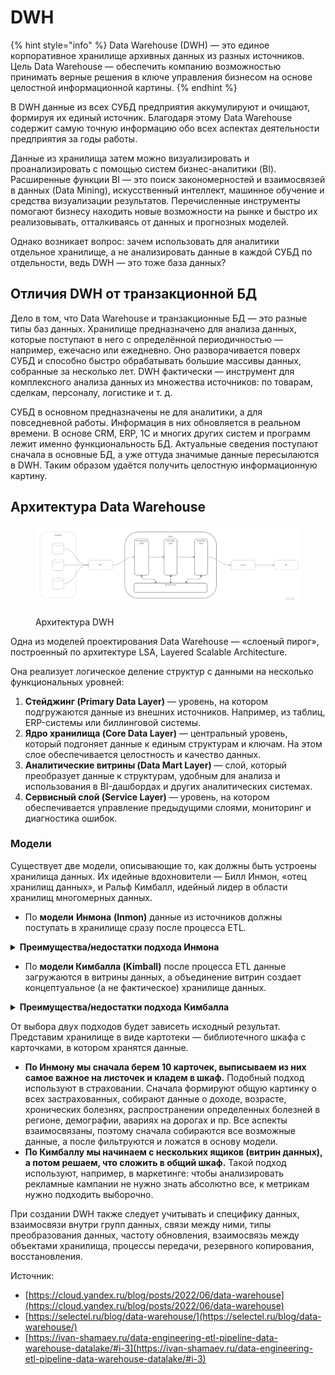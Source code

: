 # DWH

{% hint style="info" %}
Data Warehouse (DWH) — это единое корпоративное хранилище архивных данных из разных источников. Цель Data Warehouse — обеспечить компанию возможностью принимать верные решения в ключе управления бизнесом на основе целостной информационной картины.
{% endhint %}

В DWH данные из всех СУБД предприятия аккумулируют и очищают, формируя их единый источник. Благодаря этому Data Warehouse содержит самую точную информацию обо всех аспектах деятельности предприятия за годы работы.

Данные из хранилища затем можно визуализировать и проанализировать с помощью систем бизнес-аналитики (BI). Расширенные функции BI — это поиск закономерностей и взаимосвязей в данных (Data Mining), искусственный интеллект, машинное обучение и средства визуализации результатов. Перечисленные инструменты помогают бизнесу находить новые возможности на рынке и быстро их реализовывать, отталкиваясь от данных и прогнозных моделей.

Однако возникает вопрос: зачем использовать для аналитики отдельное хранилище, а не анализировать данные в каждой СУБД по отдельности, ведь DWH — это тоже база данных?

## Отличия DWH от транзакционной БД <a href="#otlichiya-dwh-ot-tranzakcionnoj-bd" id="otlichiya-dwh-ot-tranzakcionnoj-bd"></a>

Дело в том, что Data Warehouse и транзакционные БД — это разные типы баз данных. Хранилище предназначено для анализа данных, которые поступают в него с определённой периодичностью — например, ежечасно или ежедневно. Оно разворачивается поверх СУБД и способно быстро обрабатывать большие массивы данных, собранные за несколько лет. DWH фактически — инструмент для комплексного анализа данных из множества источников: по товарам, сделкам, персоналу, логистике и т. д.

СУБД в основном предназначены не для аналитики, а для повседневной работы. Информация в них обновляется в реальном времени. В основе CRM, ERP, 1C и многих других систем и программ лежит именно функциональность БД. Актуальные сведения поступают сначала в основные БД, а уже оттуда значимые данные пересылаются в DWH. Таким образом удаётся получить целостную информационную картину.

## Архитектура Data Warehouse

<figure><img src="../../../../../.gitbook/assets/osi (14).jpg" alt=""><figcaption><p>Архитектура DWH</p></figcaption></figure>

Одна из моделей проектирования Data Warehouse — «слоеный пирог», построенный по архитектуре LSA, Layered Scalable Architecture.&#x20;

Она реализует логическое деление структур с данными на несколько функциональных уровней:&#x20;

1. **Стейджинг (Primary Data Layer)** — уровень, на котором подгружаются данные из внешних источников. Например, из таблиц, ERP-системы или биллинговой системы.
2. **Ядро хранилища (Core Data Layer)** — центральный уровень, который подгоняет данные к единым структурам и ключам. На этом слое обеспечивается целостность и качество данных.&#x20;
3. **Аналитические витрины (Data Mart Layer)** — слой, который преобразует данные к структурам, удобным для анализа и использования в BI-дашбордах и других аналитических системах.&#x20;
4. **Сервисный слой (Service Layer)** — уровень, на котором обеспечивается управление предыдущими слоями, мониторинг и диагностика ошибок. &#x20;

### Модели

Существует две модели, описывающие то, как должны быть устроены хранилища данных. Их идейные вдохновители — Билл Инмон, «отец хранилищ данных», и Ральф Кимбалл, идейный лидер в области хранилищ многомерных данных.

* По **модели** **Инмона** **(Inmon)** данные из источников должны поступать в хранилище сразу после процесса ETL. &#x20;

<details>

<summary><strong>Преимущества/недостатки  подхода Инмона</strong> </summary>

**Преимущества подхода Инмона**

* Хранилище данных действует как единый источник истины для всего бизнеса, где все данные интегрированы.
* Этот подход имеет очень низкую избыточность данных. Таким образом, уменьшается вероятность сбоев в обновлении данных, что делает процесс хранилища данных ETL более простым и менее подверженным сбоям.
* Это упрощает бизнес-процессы, поскольку логическая модель представляет подробные бизнес-объекты.
* Этот подход обеспечивает большую гибкость, поскольку проще обновлять хранилище данных в случае каких-либо изменений в бизнес-требованиях или исходных данных.
* Он может обрабатывать разнообразные требования к отчетности в масштабе всего предприятия.

**Недостатки подхода Инмона**

* Сложность увеличивается со временем по мере добавления нескольких таблиц в модель данных.
* Требуются разработчики, обладающие навыками моделирования и проектирования хранилищ данных, которые могут быть дорогими и недоступными на рынке труда.
* Первичная разработка и ввод в эксплуатацию занимают много времени.
* Требуется дополнительная операция ETL, поскольку витрины данных создаются после создания хранилища данных.
* Этот подход требует от экспертов эффективного управления хранилищем данных.

</details>

* По **модели Кимбалла (Kimball)** после процесса ETL данные загружаются в витрины данных, а объединение витрин создает концептуальное (а не фактическое) хранилище данных.

<details>

<summary><strong>Преимущества/недостатки  подхода Кимбалла</strong></summary>

**Преимущества подхода Кимбалла**

* Kimball dimensional modeling позволяет быстро реализовывать хранилища данных поскольку не требуется нормализация данных, что позволяет быстро выполнять начальные фазы процесса проектирования хранилища данных.
* Преимущество звездообразной схемы состоит в том, что большинство операторов данных могут легко понять ее из-за ее денормализованной структуры, которая упрощает запросы и анализ.
* Площадь системы хранилища данных тривиальна, поскольку она ориентирована на отдельные области бизнеса и процессы, а не на все предприятие. Таким образом, хранилище занимает меньше места в базе данных, что упрощает управление системой.
* Это позволяет быстро извлекать данные из хранилища данных, поскольку данные разделяются на таблицы фактов и измерения. Например, таблица фактов и измерений для страховой отрасли будет включать транзакции по полисам и транзакции по претензиям.
* Для управления хранилищем данных достаточно небольшой группы проектировщиков и разработчиков, поскольку системы источников данных стабильны, а хранилище данных ориентировано на процессы. Кроме того, оптимизация запросов проста, предсказуема и управляема.
* Согласованная структура измерений для data quality framework. Подход Кимбалла также называют подходом к образу жизни, измеряющим бизнес, потому что он позволяет инструментам business intelligence глубже проникать в несколько звездообразных схем и дает надежную информацию.

**Недостатки подхода Кимбалла**

* Данные не полностью интегрированы до создания отчетности, идея «единого источника правды» потеряна.
* При обновлении данных в архитектуре Kimball DWH могут возникать не точные данные. Это связано с тем, что при использовании техник денормализации хранилища данных избыточные данные добавляются в таблицы базы данных.
* В архитектуре Kimball DWH проблемы с производительностью могут возникать из-за добавления столбцов в таблицу фактов, поскольку эти таблицы содержат довольно подробные сведения. Добавление новых столбцов может расширить размерность таблицы фактов, что повлияет на ее производительность (т.е. увеличится детализация хранилища данных). Кроме того, модель многомерного хранилища данных становится трудно изменить при любых изменениях потребностей бизнеса.
* Поскольку модель Кимбалла ориентирована на бизнес-процессы, вместо того, чтобы сосредоточиться на предприятии в целом, она не может удовлетворить все требования к отчетности бизнес-аналитики.
* Процесс включения больших объемов устаревших данных в хранилище данных сложен.

</details>

От выбора двух подходов будет зависеть исходный результат. Представим хранилище в виде картотеки — библиотечного шкафа с карточками, в котором хранятся данные.

* **По Инмону мы сначала берем 10 карточек, выписываем из них самое важное на листочек и кладем в шкаф.** Подобный подход используют в страховании. Сначала формируют общую картинку о всех застрахованных, собирают данные о доходе, возрасте, хронических болезнях, распространении определенных болезней в регионе, демографии, авариях на дорогах и пр. Все аспекты взаимосвязаны, поэтому сначала собираются все возможные данные, а после фильтруются и ложатся в основу модели.
* **По Кимбаллу мы начинаем с нескольких ящиков (витрин данных), а потом решаем, что сложить в общий шкаф.** Такой подход используют, например, в маркетинге: чтобы анализировать рекламные кампании не нужно знать абсолютно все, к метрикам нужно подходить выборочно.

При создании DWH также следует учитывать и специфику данных, взаимосвязи внутри групп данных, связи между ними, типы преобразования данных, частоту обновления, взаимосвязь между объектами хранилища, процессы передачи, резервного копирования, восстановления.







Источник:

* &#x20;[https://cloud.yandex.ru/blog/posts/2022/06/data-warehouse](https://cloud.yandex.ru/blog/posts/2022/06/data-warehouse)
* [https://selectel.ru/blog/data-warehouse/](https://selectel.ru/blog/data-warehouse/)
* [https://ivan-shamaev.ru/data-engineering-etl-pipeline-data-warehouse-datalake/#i-3](https://ivan-shamaev.ru/data-engineering-etl-pipeline-data-warehouse-datalake/#i-3)
